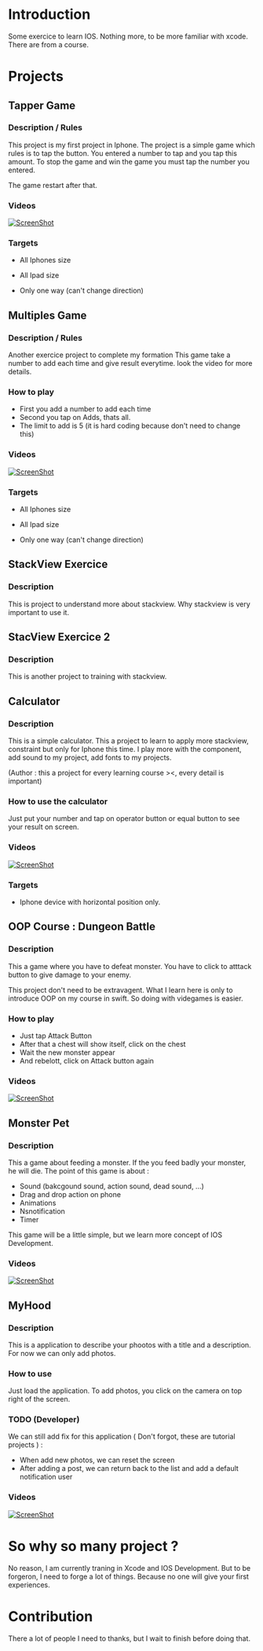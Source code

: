 # Introduction
Some exercice to learn IOS. Nothing more, to be more familiar with xcode. There are from a course.


# Projects

## Tapper Game

### Description / Rules
This project is my first project in Iphone. The project is a simple game which rules is to tap the button. You entered a number to tap and you tap this amount.
To stop the game and win the game you must tap the number you entered.

The game restart after that.

### Videos

[![ScreenShot](https://raw.githubusercontent.com/bastienvinh/xcode-iphone-learning-/master/screenshots/Tapper%20Game.png)](https://www.youtube.com/watch?v=x7ycc1dHjZo)

### Targets
* All Iphones size
* All Ipad size

* Only one way (can't change direction)


## Multiples Game

### Description / Rules
Another exercice project to complete my formation
This game take a number to add each time and give result everytime. look the video for more details.


### How to play

- First you add a number to add each time
- Second you tap on Adds, thats all.
- The limit to add is 5 (it is hard coding because don't need to change this)

### Videos

[![ScreenShot](https://raw.githubusercontent.com/bastienvinh/xcode-iphone-learning-/master/screenshots/Multiples%20Game.png)](https://www.youtube.com/watch?v=4Tqh74KR8IY)

### Targets
* All Iphones size
* All Ipad size

* Only one way (can't change direction)

## StackView Exercice

### Description
This is project to understand more about stackview. Why stackview is very important to use it.

## StacView Exercice 2

### Description
This is another project to training with stackview.


## Calculator

### Description
This is a simple calculator. This a project to learn to apply more stackview, constraint but only for Iphone this time. I play more with the component, add sound to my project, add fonts to my projects.


(Author : this a project for every learning course ><, every detail is important)

### How to use the calculator
Just put your number and tap on operator button or equal button to see your result on screen.

### Videos

[![ScreenShot](https://raw.githubusercontent.com/bastienvinh/xcode-iphone-learning-/master/screenshots/calculator-video.png)](https://www.youtube.com/watch?v=8dWwuywonE4)


### Targets
* Iphone device with horizontal position only.

## OOP Course : Dungeon Battle

### Description
This a game where you have to defeat monster. You have to click to atttack button to give damage to your enemy. 

This project don't need to be extravagent. What I learn here is only to introduce OOP on my course in swift. So doing with videgames is easier.

### How to play
* Just tap Attack Button
* After that a chest will show itself, click on the chest
* Wait the new monster appear
* And rebelott, click on Attack button again

### Videos

[![ScreenShot](https://raw.githubusercontent.com/bastienvinh/xcode-iphone-learning-/master/screenshots/Monster%20Games%20OOP%20Introduction.png)](https://www.youtube.com/watch?v=42Jahgvh9VA)


## Monster Pet

### Description
This a game about feeding a monster. If the you feed badly your monster, he will die.
The point of this game is about :

* Sound (bakcgound sound, action sound, dead sound, ...)
* Drag and drop action on phone
* Animations
* Nsnotification
* Timer

This game will be a little simple, but we learn more concept of IOS Development.

### Videos
[![ScreenShot](https://raw.githubusercontent.com/bastienvinh/xcode-iphone-learning-/master/screenshots/Monster%20Pet.png)](https://youtu.be/Vwwo3pr-OHk)

## MyHood

### Description
This is a application to describe your phootos with a title and a description. For now we can only add photos.

### How to use
Just load the application. To add photos, you click on the camera on top right of the screen.

### TODO (Developer)
We can still add fix for this application ( Don't forgot, these are tutorial projects ) :

* When add new photos, we can reset the screen
* After adding a post, we can return back to the list and add a default notification user

### Videos
[![ScreenShot](https://raw.githubusercontent.com/bastienvinh/xcode-iphone-learning-/master/screenshots/myhood.png)](https://youtu.be/U-TjeDL05N8)


# So why so many project ?
No reason, I am currently traning in Xcode and IOS Development. But to be forgeron, I need to forge a lot of things. Because no one will give your first experiences.

# Contribution
There a lot of people I need to thanks, but I wait to finish before doing that.